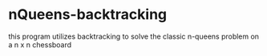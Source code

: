 # nQueens-backtracking

this program utilizes backtracking to solve the classic n-queens problem on a n x n chessboard
